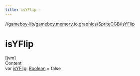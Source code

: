 ```yaml
---
title: isYFlip -
---
```

//[gameboy-lib](../../index.md)/[gameboy.memory.io.graphics](../index.md)/[SpriteCGB](index.md)/[isYFlip](is-y-flip.md)



# isYFlip  
[jvm]  
Content  
var [isYFlip](is-y-flip.md): [Boolean](https://kotlinlang.org/api/latest/jvm/stdlib/kotlin/-boolean/index.html) = false  



